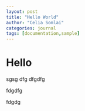 ```yaml
---
layout: post
title: "Hello World"
author: "Celia Somlai"
categories: journal
tags: [documentation,sample]
---
```


# Hello

sgsg
dfg dfgdfg

fdgdfg

fdgdg
